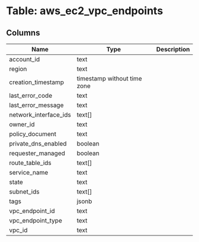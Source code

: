 
# Table: aws_ec2_vpc_endpoints

## Columns
| Name        | Type           | Description  |
| ------------- | ------------- | -----  |
|account_id|text||
|region|text||
|creation_timestamp|timestamp without time zone||
|last_error_code|text||
|last_error_message|text||
|network_interface_ids|text[]||
|owner_id|text||
|policy_document|text||
|private_dns_enabled|boolean||
|requester_managed|boolean||
|route_table_ids|text[]||
|service_name|text||
|state|text||
|subnet_ids|text[]||
|tags|jsonb||
|vpc_endpoint_id|text||
|vpc_endpoint_type|text||
|vpc_id|text||
